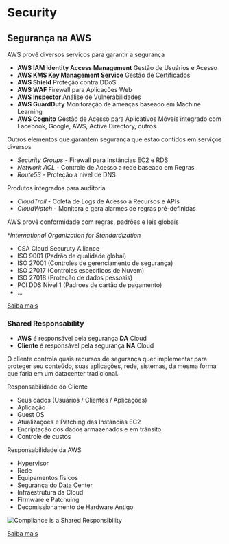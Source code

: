 # Security

## Segurança na AWS

AWS provê diversos serviços para garantir a segurança
- **AWS IAM Identity Access Management** Gestão de Usuários e Acesso
- **AWS KMS Key Management Service** Gestão de Certificados
- **AWS Shield** Proteção contra DDoS
- **AWS WAF** Firewall para Aplicações Web
- **AWS Inspector** Análise de Vulnerabilidades
- **AWS GuardDuty** Monitoração de ameaças baseado em Machine Learning
- **AWS Cognito** Gestão de Acesso para Aplicativos Móveis integrado com Facebook, Google, AWS, Active Directory, outros.

Outros elementos que garantem segurança que estao contidos em serviços diversos
- *Security Groups* - Firewall para Instâncias EC2 e RDS
- *Network ACL* - Controle de Acesso a rede baseado em Regras
- *Route53* - Proteção a nível de DNS

Produtos integrados para auditoria
- *CloudTrail* - Coleta de Logs de Acesso a Recursos e APIs
- *CloudWatch* - Monitora e gera alarmes de regras pré-definidas

AWS provê conformidade com regras, padrões e leis globais

**International Organization for Standardization*
- CSA Cloud Securuty Alliance
- ISO 9001 (Padrão de qualidade global)
- ISO 27001 (Controles de gerenciamento de segurança)
- ISO 27017 (Controles específicos de Nuvem)
- ISO 27018 (Proteção de dados pessoais)
- PCI DDS Nível 1 (Padroes de cartão de pagamento)
- ...

[Saiba mais](https://aws.amazon.com/compliance)


### Shared Responsability

- **AWS** é responsável pela segurança **DA** Cloud
- **Cliente** é responsável pela segurança **NA** Cloud

O cliente controla quais recursos de segurança quer implementar para proteger seu conteúdo, suas aplicações, rede, sistemas, da mesma forma que faria em um datacenter tradicional.

Responsabilidade do Cliente
- Seus dados (Usuários / Clientes / Aplicações)
- Aplicação
- Guest OS
- Atualizaçoes e Patching das Instâncias EC2
- Encriptação dos dados armazenados e em trânsito
- Controle de custos

Responsabilidade da AWS
- Hypervisor
- Rede
- Equipamentos físicos
- Segurança do Data Center
- Infraestrutura da Cloud
- Firmware e Patchuing
- Decomissionamento de Hardware Antigo

![Compliance is a Shared Responsibility](https://d1.awsstatic.com/security-center/Shared_Responsibility_Model_V2.59d1eccec334b366627e9295b304202faf7b899b.jpg "Shared Responsibility")

[Saiba mais](https://aws.amazon.com/compliance/shared-responsibility-model)
